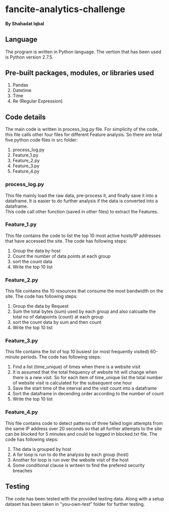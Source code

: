# fancite-analytics-challenge
#### By Shahadat Iqbal

## Language
The program is written in Python language. The vertion that has been used is Python version 2.7.5.

## Pre-built packages, modules, or libraries used
1. Pandas
2. Datetime
3. Time
4. Re (Regular Expression)

## Code details
The main code is written in process_log.py file. For simplicity of the code, this file calls other four files for different Feature analysis.
So there are total five python code files in src folder:
1. process_log.py
2. Feature_1.py
3. Feature_2.py
4. Feature_3.py
5. Feature_4.py

### process_log.py
This file mainly load the raw data, pre-process it, and finally save it into a dataframe. It is easier to do further analysis if the data is converted into a dataframe.  
This code call other function (saved in other files) to extract the Features.

### Feature_1.py
This file contains the code to list the top 10 most active hosts/IP addresses that have accessed the site. 
The code has following steps:
1. Group the data by host
2. Count the number of data points at each group
3. sort the count data
4. Write the top 10 list

### Feature_2.py
This file contains the 10 resources that consume the most bandwidth on the site. 
The code has following steps:
1. Group the data by Request
2. Sum the total bytes (sum) used by each group and also calcualte the total no of datapoints (count) at each group
3. sort the count data by sum and then count
4. Write the top 10 list

### Feature_3.py
This file contains the list of top 10 busiest (or most frequently visited) 60-minute periods. 
The code has following steps:
1. Find a list (time_unique) of times when there is a website visit
2. It is assumed that the total frequency of website hit will change when there is a new visit. So for each item of time_unique list the total number of website visit is calculated for the subsequent one hour
3. Save the start time of the interval and the visit count into a dataframe 
4. Sort the dataframe in decending order according to the number of count 
5. Write the top 10 list

### Feature_4.py
This file contains code to detect patterns of three failed login attempts from the same IP address over 20 seconds so that all further attempts to the site can be blocked for 5 minutes and could be logged in blocked.txt file.
The code has following steps:
1. The data is grouped by host
2. A for loop is run to do the analysis by each group (host)
3. Another for loop is run over the website visit of the host
4. Some conditional clause is writeen to find the prefered security breaches

## Testing
The code has been tested with the provided testing data. Along with a setup dataset has been taken in "you-own-test" folder for further testing. 
